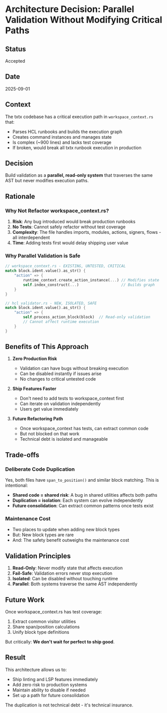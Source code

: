 # Architecture Decision: Parallel Validation Without Modifying Critical Paths

## Status

Accepted

## Date

2025-09-01

## Context

The txtx codebase has a critical execution path in `workspace_context.rs` that:

- Parses HCL runbooks and builds the execution graph
- Creates command instances and manages state
- Is complex (~900 lines) and lacks test coverage
- If broken, would break all txtx runbook execution in production

## Decision

Build validation as a **parallel, read-only system** that traverses the same AST but never modifies execution paths.

## Rationale

### Why Not Refactor workspace_context.rs?

1. **Risk**: Any bug introduced would break production runbooks
2. **No Tests**: Cannot safely refactor without test coverage
3. **Complexity**: The file handles imports, modules, actions, signers, flows - all interdependent
4. **Time**: Adding tests first would delay shipping user value

### Why Parallel Validation is Safe

```rust
// workspace_context.rs - EXISTING, UNTESTED, CRITICAL
match block.ident.value().as_str() {
    "action" => {
        runtime_context.create_action_instance(...) // Modifies state
        self.index_construct(...)                   // Builds graph
    }
}

// hcl_validator.rs - NEW, ISOLATED, SAFE
match block.ident.value().as_str() {
    "action" => {
        self.process_action_block(block)  // Read-only validation
        // Cannot affect runtime execution
    }
}
```

## Benefits of This Approach

1. **Zero Production Risk**
   - Validation can have bugs without breaking execution
   - Can be disabled instantly if issues arise
   - No changes to critical untested code

2. **Ship Features Faster**
   - Don't need to add tests to workspace_context first
   - Can iterate on validation independently
   - Users get value immediately

3. **Future Refactoring Path**
   - Once workspace_context has tests, can extract common code
   - But not blocked on that work
   - Technical debt is isolated and manageable

## Trade-offs

### Deliberate Code Duplication

Yes, both files have `span_to_position()` and similar block matching. This is intentional:

- **Shared code = shared risk**: A bug in shared utilities affects both paths
- **Duplication = isolation**: Each system can evolve independently
- **Future consolidation**: Can extract common patterns once tests exist

### Maintenance Cost

- Two places to update when adding new block types
- But: New block types are rare
- And: The safety benefit outweighs the maintenance cost

## Validation Principles

1. **Read-Only**: Never modify state that affects execution
2. **Fail-Safe**: Validation errors never stop execution
3. **Isolated**: Can be disabled without touching runtime
4. **Parallel**: Both systems traverse the same AST independently

## Future Work

Once workspace_context.rs has test coverage:

1. Extract common visitor utilities
2. Share span/position calculations
3. Unify block type definitions

But critically: **We don't wait for perfect to ship good**.

## Result

This architecture allows us to:

- Ship linting and LSP features immediately
- Add zero risk to production systems
- Maintain ability to disable if needed
- Set up a path for future consolidation

The duplication is not technical debt - it's technical insurance.
